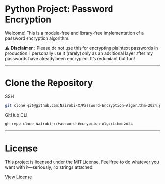# Python Project: Password Encryption

Welcome! This is a module-free and library-free implementation of a password encryption algorithm.

⚠️ **Disclaimer** : Please do not use this for encrypting plaintext passwords in production. I personally use it (rarely) only as an additional layer after my passwords have already been encrypted. It’s redundant but fun! 

---

# Clone the Repository

SSH

```bash
git clone git@github.com:Nairobi-X/Password-Encryption-Algorithm-2024.git
```

GitHub CLI

```bash
gh repo clone Nairobi-X/Password-Encryption-Algorithm-2024
```
---

# License

This project is licensed under the MIT License. Feel free to do whatever you want with it—seriously, no strings attached!

[View License](/LICENSE.md)
